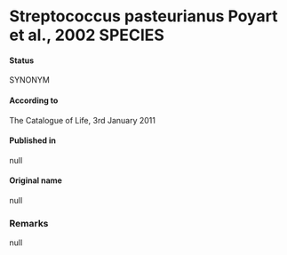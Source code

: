 # Streptococcus pasteurianus Poyart et al., 2002 SPECIES

#### Status
SYNONYM

#### According to
The Catalogue of Life, 3rd January 2011

#### Published in
null

#### Original name
null

### Remarks
null